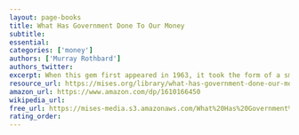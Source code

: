 ```yaml
---
layout: page-books
title: What Has Government Done To Our Money
subtitle: 
essential: 
categories: ['money']
authors: ['Murray Rothbard']
authors_twitter: 
excerpt: When this gem first appeared in 1963, it took the form of a small paperback designed for mass distribution. Innumerable economists, investors, commentators, and authors have learned from this book through the decades.
resource_url: https://mises.org/library/what-has-government-done-our-money
amazon_url: https://www.amazon.com/dp/1610166450
wikipedia_url: 
free_url: https://mises-media.s3.amazonaws.com/What%20Has%20Government%20Done%20to%20Our%20Money_3.pdf
rating_order: 
---
```

